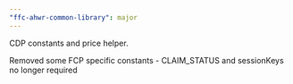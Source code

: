 ```yaml
---
"ffc-ahwr-common-library": major
---
```


CDP constants and price helper. 

Removed some FCP specific constants - CLAIM_STATUS and sessionKeys no longer required

